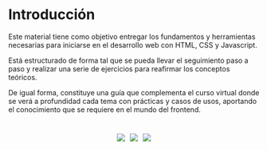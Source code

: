 # Introducción

Este material tiene como objetivo entregar los fundamentos y herramientas necesarias para iniciarse en el desarrollo web con HTML, CSS y Javascript.

Está estructurado de forma tal que se pueda llevar el seguimiento paso a paso y realizar una serie de ejercicios para reafirmar los conceptos teóricos.

De igual forma, constituye una guía que complementa el curso virtual donde se verá a profundidad cada tema con prácticas y casos de usos, aportando el conocimiento que se requiere en el mundo del frontend.

<div style="width: 20%; margin: 40px auto; display: flex; justify-content: center; gap: 10px">
  <img src='https://upload.wikimedia.org/wikipedia/commons/3/38/HTML5_Badge.svg'>
  <img src='https://upload.wikimedia.org/wikipedia/commons/6/62/CSS3_logo.svg'>
  <img src='https://upload.wikimedia.org/wikipedia/commons/9/99/Unofficial_JavaScript_logo_2.svg'>
</div>

<!--
## Imágenes

#### Imágen desde Picsum Photos

![mi imagen desde lorem](https://picsum.photos/500/300)

#### Imágen local

<img :src="$withBase('/img/imagen-local.jpg')">

:::tip Nota
Un sistema de gestión de paquetes, también conocido como gestor de paquetes, es una colección de herramientas que sirven para automatizar el proceso de instalación, actualización, configuración y eliminación de paquetes de software.
:::
:::warning Nota
Un sistema de gestión de paquetes, también conocido como gestor de paquetes, es una colección de herramientas que sirven para automatizar el proceso de instalación, actualización, configuración y eliminación de paquetes de software.
:::
:::danger Nota
Un sistema de gestión de paquetes, también conocido como gestor de paquetes, es una colección de herramientas que sirven para automatizar el proceso de instalación, actualización, configuración y eliminación de paquetes de software.
:::

> hola

`hola`

```
Hola
```

| `NOTE` | This is something I want you to notice. It has a lot of text, and I want that text to wrap within a cell to the right of the `NOTE`, instead of under it. |
| ------ | --------------------------------------------------------------------------------------------------------------------------------------------------------- |

| Primera columna | Segunda columna | Tercera columna |
| --------------- | --------------- | --------------- | --- |
| Contenido 1-1   | Contenido 1-2   | Contenido 1-3   |
| Contenido 2-1   | Contenido 2-2   | Contenido 2-3   |
| Contenido 3-1   | Contenido 3-2   | Contenido 3-3   | -->
